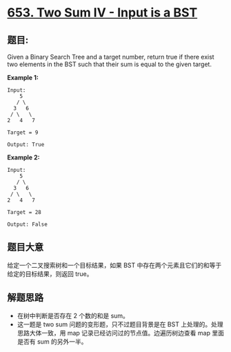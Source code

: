 # [653. Two Sum IV - Input is a BST](https://leetcode.com/problems/two-sum-iv-input-is-a-bst/)

## 题目:

Given a Binary Search Tree and a target number, return true if there exist two elements in the BST such that their sum is equal to the given target.

**Example 1:**

    Input: 
        5
       / \
      3   6
     / \   \
    2   4   7
    
    Target = 9
    
    Output: True

**Example 2:**

    Input: 
        5
       / \
      3   6
     / \   \
    2   4   7
    
    Target = 28
    
    Output: False


## 题目大意

给定一个二叉搜索树和一个目标结果，如果 BST 中存在两个元素且它们的和等于给定的目标结果，则返回 true。

## 解题思路


- 在树中判断是否存在 2 个数的和是 sum。
- 这一题是 two sum 问题的变形题，只不过题目背景是在 BST 上处理的。处理思路大体一致，用 map 记录已经访问过的节点值。边遍历树边查看 map 里面是否有 sum 的另外一半。
